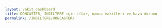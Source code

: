 ```yaml
---
layout: vakit_dashboard
title: DONCASTER, INGILTERE için iftar, namaz vakitleri ve hava durumu - ilçe/eyalet seç
permalink: /INGILTERE/DONCASTER/
---
```


<script type="text/javascript">
  var GLOBAL_COUNTRY = 'INGILTERE';
  var GLOBAL_CITY = 'DONCASTER';
  var GLOBAL_STATE = '';
  var lat = 72;
  var lon = 21;
</script>

